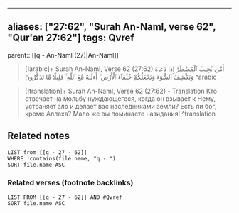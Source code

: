 
---
aliases: ["27:62", "Surah An-Naml, verse 62", "Qur'an 27:62"]
tags: Qvref
---

parent:: [[q - An-Naml (27)|An-Naml]]

> [!arabic]+ Surah An-Naml, Verse 62 (27:62)
> <span class="quran-arabic">أَمَّن يُجِيبُ ٱلْمُضْطَرَّ إِذَا دَعَاهُ وَيَكْشِفُ ٱلسُّوٓءَ وَيَجْعَلُكُمْ خُلَفَآءَ ٱلْأَرْضِ ۗ أَءِلَـٰهٌ مَّعَ ٱللَّهِ ۚ قَلِيلًا مَّا تَذَكَّرُونَ</span>
^arabic

> [!translation]+ Surah An-Naml, Verse 62 (27:62) - Translation
> Кто отвечает на мольбу нуждающегося, когда он взывает к Нему, устраняет зло и делает вас наследниками земли? Есть ли бог, кроме Аллаха? Мало же вы поминаете назидания!
^translation



## Related notes
```dataview
LIST from [[q - 27 - 62]]
WHERE !contains(file.name, "q - ")
SORT file.name ASC
```

### Related verses (footnote backlinks)
```dataview
LIST FROM [[q - 27 - 62]] AND #Qvref
SORT file.name ASC
```

